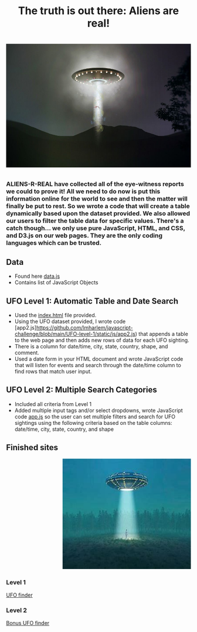<h1 align="center"> The truth is out there: Aliens are real!<h1>

<p align="center">
  <img width="1000" src="https://github.com/lmharlem/javascript-challenge/blob/main/UFO-level-1/static/images/abduction.jpg" alt="Alien Abduction">
</p>

### ALIENS-R-REAL have collected all of the eye-witness reports we could to prove it! All we need to do now is put this information online for the world to see and then the matter will finally be put to rest. So we wrote a code that will create a table dynamically based upon the dataset provided. We also allowed our users to filter the table data for specific values. There's a catch though... we only use pure JavaScript, HTML, and CSS, and D3.js on our web pages. They are the only coding languages which can be trusted.

## Data
 - Found here [data.js](https://github.com/lmharlem/javascript-challenge/blob/main/UFO-level-1/static/js/data.js)
 - Contains list of JavaScript Objects

## UFO Level 1: Automatic Table and Date Search
- Used the [index.html](https://https://github.com/lmharlem/javascript-challenge/blob/main/UFO-level-1/index.html) file provided.
- Using the UFO dataset provided, I wrote code [app2.js]https://github.com/lmharlem/javascript-challenge/blob/main/UFO-level-1/static/js/app2.js) that appends a table to the web page and then adds new rows of data for each UFO sighting.
- There is a column for date/time, city, state, country, shape, and comment.
- Used a date form in your HTML document and wrote JavaScript code that will listen for events and search through the date/time column to find rows that match user input.

## UFO Level 2: Multiple Search Categories

- Included all criteria from Level 1
- Added multiple input tags and/or select dropdowns, wrote JavaScript code [app.js](https://github.com/lmharlem/javascript-challenge/blob/main/UFO-level-2/static/js/app.js) so the user can set multiple filters and search for UFO sightings using the following criteria based on the table columns: date/time, city, state, country, and shape

## Finished sites
<p align="right">
  <img height="300" width="350" src="https://github.com/lmharlem/javascript-challenge/blob/main/UFO-level-1/static/images/OIP.jpg" alt="Alien Abduction2">
</p>

### Level 1
[UFO finder](https://lmharlem.github.io/javascript-challenge/UFO-level-1/index.html)

### Level 2
[Bonus UFO finder](https://lmharlem.github.io/javascript-challenge/UFO-level-2/index.html)
